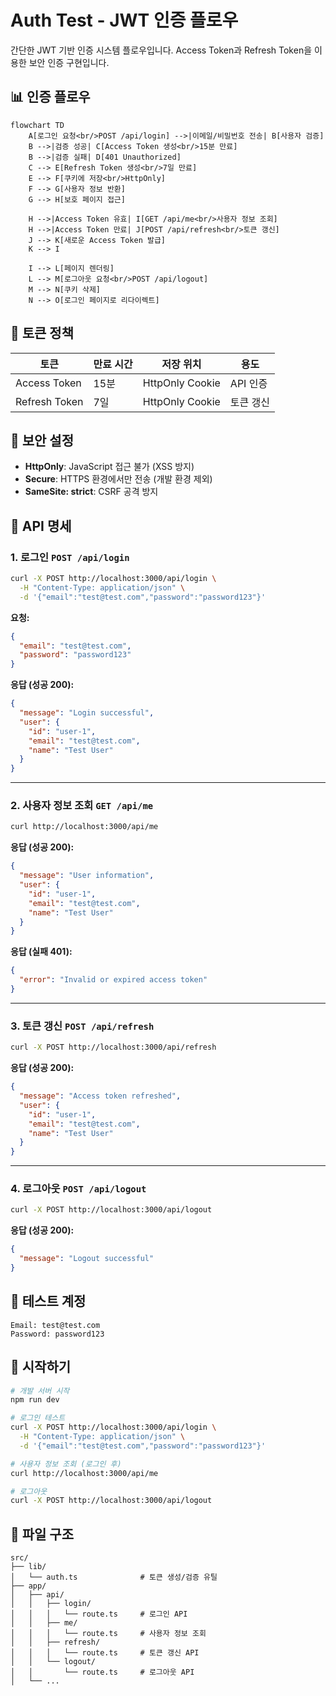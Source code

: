 # Auth Test - JWT 인증 플로우

간단한 JWT 기반 인증 시스템 플로우입니다. Access Token과 Refresh Token을 이용한 보안 인증 구현입니다.

## 📊 인증 플로우

```mermaid
flowchart TD
    A[로그인 요청<br/>POST /api/login] -->|이메일/비밀번호 전송| B[사용자 검증]
    B -->|검증 성공| C[Access Token 생성<br/>15분 만료]
    B -->|검증 실패| D[401 Unauthorized]
    C --> E[Refresh Token 생성<br/>7일 만료]
    E --> F[쿠키에 저장<br/>HttpOnly]
    F --> G[사용자 정보 반환]
    G --> H[보호 페이지 접근]

    H -->|Access Token 유효| I[GET /api/me<br/>사용자 정보 조회]
    H -->|Access Token 만료| J[POST /api/refresh<br/>토큰 갱신]
    J --> K[새로운 Access Token 발급]
    K --> I

    I --> L[페이지 렌더링]
    L --> M[로그아웃 요청<br/>POST /api/logout]
    M --> N[쿠키 삭제]
    N --> O[로그인 페이지로 리다이렉트]
```

## 🔑 토큰 정책

| 토큰 | 만료 시간 | 저장 위치 | 용도 |
|------|---------|---------|------|
| Access Token | 15분 | HttpOnly Cookie | API 인증 |
| Refresh Token | 7일 | HttpOnly Cookie | 토큰 갱신 |

## 🔐 보안 설정

- **HttpOnly**: JavaScript 접근 불가 (XSS 방지)
- **Secure**: HTTPS 환경에서만 전송 (개발 환경 제외)
- **SameSite: strict**: CSRF 공격 방지

## 📡 API 명세

### 1. 로그인 `POST /api/login`

```bash
curl -X POST http://localhost:3000/api/login \
  -H "Content-Type: application/json" \
  -d '{"email":"test@test.com","password":"password123"}'
```

**요청:**
```json
{
  "email": "test@test.com",
  "password": "password123"
}
```

**응답 (성공 200):**
```json
{
  "message": "Login successful",
  "user": {
    "id": "user-1",
    "email": "test@test.com",
    "name": "Test User"
  }
}
```

---

### 2. 사용자 정보 조회 `GET /api/me`

```bash
curl http://localhost:3000/api/me
```

**응답 (성공 200):**
```json
{
  "message": "User information",
  "user": {
    "id": "user-1",
    "email": "test@test.com",
    "name": "Test User"
  }
}
```

**응답 (실패 401):**
```json
{
  "error": "Invalid or expired access token"
}
```

---

### 3. 토큰 갱신 `POST /api/refresh`

```bash
curl -X POST http://localhost:3000/api/refresh
```

**응답 (성공 200):**
```json
{
  "message": "Access token refreshed",
  "user": {
    "id": "user-1",
    "email": "test@test.com",
    "name": "Test User"
  }
}
```

---

### 4. 로그아웃 `POST /api/logout`

```bash
curl -X POST http://localhost:3000/api/logout
```

**응답 (성공 200):**
```json
{
  "message": "Logout successful"
}
```

## 🧪 테스트 계정

```
Email: test@test.com
Password: password123
```

## 🚀 시작하기

```bash
# 개발 서버 시작
npm run dev

# 로그인 테스트
curl -X POST http://localhost:3000/api/login \
  -H "Content-Type: application/json" \
  -d '{"email":"test@test.com","password":"password123"}'

# 사용자 정보 조회 (로그인 후)
curl http://localhost:3000/api/me

# 로그아웃
curl -X POST http://localhost:3000/api/logout
```

## 📁 파일 구조

```
src/
├── lib/
│   └── auth.ts              # 토큰 생성/검증 유틸
├── app/
│   ├── api/
│   │   ├── login/
│   │   │   └── route.ts     # 로그인 API
│   │   ├── me/
│   │   │   └── route.ts     # 사용자 정보 조회
│   │   ├── refresh/
│   │   │   └── route.ts     # 토큰 갱신 API
│   │   └── logout/
│   │       └── route.ts     # 로그아웃 API
│   └── ...
```
